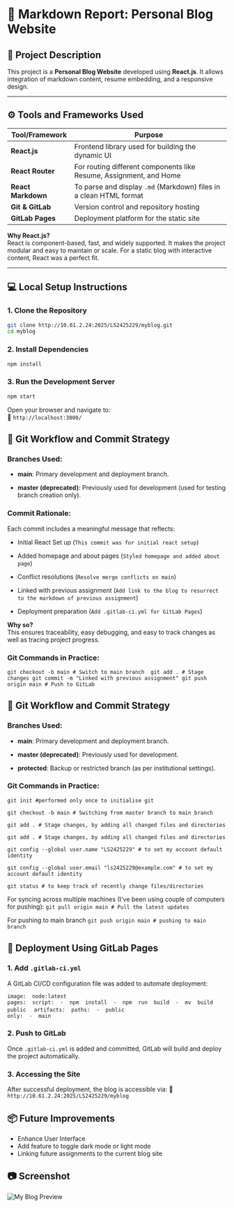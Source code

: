 
# 📘 Markdown Report: Personal Blog Website

## 📝 Project Description

This project is a **Personal Blog Website** developed using **React.js**. It allows integration of markdown content, resume embedding, and a responsive design. 

---

## ⚙️ Tools and Frameworks Used

| Tool/Framework | Purpose |
|----------------|---------|
| **React.js**   | Frontend library used for building the dynamic UI |
| **React Router** | For routing different components like Resume, Assignment, and Home |
| **React Markdown** | To parse and display `.md` (Markdown) files in a clean HTML format |
| **Git & GitLab** | Version control and repository hosting |
| **GitLab Pages** | Deployment platform for the static site |

**Why React.js?**  
React is component-based, fast, and widely supported. It makes the project modular and easy to maintain or scale. For a static blog with interactive content, React was a perfect fit.

---

## 💻 Local Setup Instructions

### 1. Clone the Repository
```bash
git clone http://10.61.2.24:2025/LS2425229/myblog.git
cd myblog
```
### 2. Install Dependencies
```bash
npm install
```

### 3. Run the Development Server
```bash
npm start
```

Open your browser and navigate to:  
📍 `http://localhost:3000/`

## 🔁 Git Workflow and Commit Strategy

### Branches Used:

-   **main**: Primary development and deployment branch.
    
-   **master (deprecated)**: Previously used for development (used for testing branch creation only).
    
    

### Commit Rationale:

Each commit includes a meaningful message that reflects:

-   Initial React Set up (`This commit was for initial react setup`)
    
-   Added homepage and about pages (`Styled homepage and added about page`)
    
-   Conflict resolutions (`Resolve merge conflicts on main`)

-   Linked with previous assignment (`Add link to the blog to resurrect to the markdown of previous assignment`)
    
-   Deployment preparation (`Add .gitlab-ci.yml for GitLab Pages`)
    

**Why so?**  
This ensures traceability, easy debugging, and easy to track changes as well as tracing project progress.

### Git Commands in Practice:




`git checkout -b main # Switch to main branch 
git add . # Stage changes git commit -m "Linked with previous assignment" git push origin main # Push to GitLab` 

## 🔁 Git Workflow and Commit Strategy

### Branches Used:

-   **main**: Primary development and deployment branch.
    
-   **master (deprecated)**: Previously used for development.
    
-   **protected**: Backup or restricted branch (as per institutional settings).

### Git Commands in Practice:
`git init #performed only once to initialise git` 

`git checkout -b main # Switching from master branch to main branch` 

`git add . # Stage changes, by adding all changed files and directories` 

`git add . # Stage changes, by adding all changed files and directories` 

`git config --global user.name "LS2425229" # to set my account default identity`

`git config --global user.email "ls2425229@example.com" # to set my account default identity`

`git status # to keep track of recently change files/directories`

For syncing across multiple machines (I've been using couple of computers for pushing):
`git pull origin main # Pull the latest updates`

For pushing to main branch
`git push origin main # pushing to main branch`

## 🚀 Deployment Using GitLab Pages

### 1. Add `.gitlab-ci.yml`

A GitLab CI/CD configuration file was added to automate deployment:

`image:  node:latest`  
`pages:  script:  -  npm  install  -  npm  run  build  -  mv  build  public  `
`artifacts:  paths:  -  public`  
`only:  -  main`

### 2. Push to GitLab

Once `.gitlab-ci.yml` is added and committed, GitLab will build and deploy the project automatically.

### 3. Accessing the Site

After successful deployment, the blog is accessible via: 🔗 `http://10.61.2.24:2025/LS2425229/myblog`

## 📦 Future Improvements

  
-   Enhance User Interface
-  Add feature to toggle dark mode or light mode
- Linking future assignments to the current blog site

## 📷 Screenshot
![My Blog Preview](./Assets/screenshot.png)